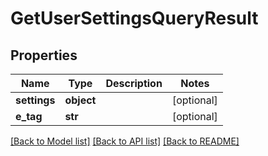 # GetUserSettingsQueryResult

## Properties
Name | Type | Description | Notes
------------ | ------------- | ------------- | -------------
**settings** | **object** |  | [optional] 
**e_tag** | **str** |  | [optional] 

[[Back to Model list]](../README.md#documentation-for-models) [[Back to API list]](../README.md#documentation-for-api-endpoints) [[Back to README]](../README.md)


